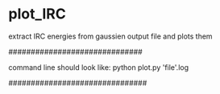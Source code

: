 # plot_IRC
extract IRC energies from gaussien output file and plots them

 ##############################
 
 command line should look like: python plot.py 'file'.log
 
 ###############################
 
